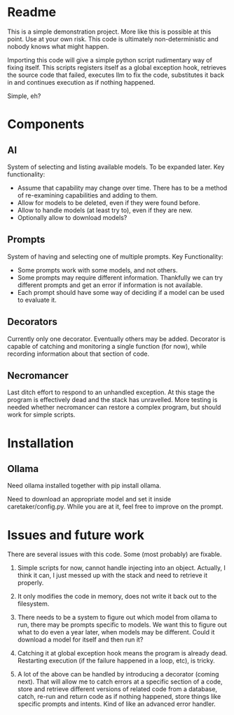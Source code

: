 # Readme

This is a simple demonstration project. More like this is possible at this point. Use at your own risk. This code is ultimately non-deterministic and nobody knows what might happen.

Importing this code will give a simple python script rudimentary way of fixing itself.
This scripts registers itself as a global exception hook, retrieves the source code that failed, executes llm to fix the code, substitutes it back in and continues execution as if nothing happened.

Simple, eh?

# Components

## AI
System of selecting and listing available models. To be expanded later. 
Key functionality:
- Assume that capability may change over time. There has to be a method of re-examining capabilities and adding to them.
- Allow for models to be deleted, even if they were found before. 
- Allow to handle models (at least try to), even if they are new.
- Optionally allow to download models?

## Prompts
System of having and selecting one of multiple prompts. 
Key Functionality:
- Some prompts work with some models, and not others.
- Some prompts may require different information. Thankfully we can try different prompts and get an error if information is not available.
- Each prompt should have some way of deciding if a model can be used to evaluate it.

## Decorators

Currently only one decorator. Eventually others may be added.
Decorator is capable of catching and monitoring a single function (for now), while recording information about that section of code. 


## Necromancer

Last ditch effort to respond to an unhandled exception. At this stage the program is effectively dead and the stack has unravelled. More testing is needed whether necromancer can restore a complex program, but should work for simple scripts.







# Installation

## Ollama

Need ollama installed together with 
pip install ollama.

Need to download an appropriate model and set it inside caretaker/config.py. While you are at it, feel free to improve on the prompt.




# Issues and future work

There are several issues with this code. Some (most probably) are fixable.

1. Simple scripts for now, cannot handle injecting into an object. Actually, I think it can, I just messed up with the stack and need to retrieve it properly.

2. It only modifies the code in memory, does not write it back out to the filesystem. 

3. There needs to be a system to figure out which model from ollama to run, there may be prompts specific to models. We want this to figure out what to do even a year later, when models may be different. Could it download a model for itself and then run it?

4. Catching it at global exception hook means the program is already dead. Restarting execution (if the failure happened in a loop, etc), is tricky.

5. A lot of the above can be handled by introducing a decorator (coming next). That will allow me to catch errors at a specific section of a code, store and retrieve different versions of related code from a database, catch, re-run and return code as if nothing happened, store things like specific prompts and intents. Kind of like an advanced error handler.

